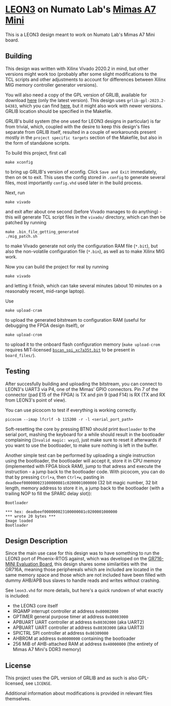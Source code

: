 # [LEON3](https://www.gaisler.com/index.php/products/processors/leon3) on Numato Lab's [Mimas A7 Mini](https://numato.com/product/mimas-a7-mini-fpga-development-board/)

This is a LEON3 design meant to work on Numato Lab's Mimas A7 Mini board.

## Building

This design was written with Xilinx Vivado 2020.2 in mind, but other versions might work too (probably after some slight modifications to the TCL scripts and other adjustments to account for differences between Xilinx MIG memory controller generator versions).

You will also need a copy of the GPL version of GRLIB, available for download [here](https://www.gaisler.com/index.php/downloads/grlib) (only the latest version). This design uses `grlib-gpl-2023.2-b4383`, which you can find [here](https://github.com/TUT-ASI/leon3-grlib-gpl-mirror), but it might also work with newer versions. GRLIB location should be specified in the Makefile.

GRLIB's build system (the one used for LEON3 designs in particular) is far from trivial, which, coupled with the desire to keep this design's files separate from GRLIB itself, resulted in a couple of workarounds present mostly in the `project specific targets` section of the Makefile, but also in the form of standalone scripts.

To build this project, first call
```
make xconfig
```
to bring up GRLIB's version of xconfig. Click `Save and Exit` immediately, then on `OK` to exit. This uses the config stored in `.config` to generate several files, most importantly `config.vhd` used later in the build process.

Next, run
```
make vivado
```
and exit after about one second (before Vivado manages to do anything) - this will generate TCL script files in the `vivado/` directory, which can then be patched by running
```
make .bin_file_getting_generated
./mig_patch.sh
```
to make Vivado generate not only the configuration RAM file (`*.bit`), but also the non-volatile configuration file (`*.bin`), as well as to make Xilinx MIG work.

Now you can build the project for real by running
```
make vivado
```
and letting it finish, which can take several minutes (about 10 minutes on a reasonably recent, mid-range laptop).

Use
```
make upload-cram
```
to upload the generated bitstream to configuration RAM (useful for debugging the FPGA design itself), or
```
make upload-crom
```
to upload it to the onboard flash configuration memory (`make upload-crom` requires MIT-licensed [`bscan_spi_xc7a35t.bit`](https://github.com/quartiq/bscan_spi_bitstreams/blob/master/bscan_spi_xc7a35t.bit) to be present in `board_files/`).

## Testing

After succesfully building and uploading the bitstream, you can connect to LEON3's UART3 via P4, one of the Mimas' GPIO connectors. Pin 7 of the connector (pad E15 of the FPGA) is TX and pin 9 (pad F14) is RX (TX and RX from LEON3's point of view).

You can use picocom to test if everything is working correctly.
```
picocom --imap lfcrlf -b 115200 -r -l <serial_port_path>

```
Soft-resetting the core by pressing BTN0 should print `Bootloader` to the serial port, mashing the keyboard for a while should result in the bootloader complaining (`Invalid magic: wxyz`), just make sure to reset it afterwards if you want to use the bootloader, to make sure nothing is left in the buffer.

Another simple test can be performed by uploading a single instruction using the bootloader, the bootloader will accept it, store it in CPU memory (implemented with FPGA block RAM), jump to that adress and execute the instruction - a jump back to the bootloader code. With picocom, you can do that by pressing `Ctrl+a`, then `Ctrl+w`, pasting in `deadbeef000000023100000081c0200001000000` (32 bit magic number, 32 bit length, memory address to store it in, a jump back to the bootloader (with a trailing NOP to fill the SPARC delay slot)):

```
Bootloader

*** hex: deadbeef000000023100000081c0200001000000
*** wrote 20 bytes ***
Image loaded
Bootloader
```

## Design Description

Since the main use case for this design was to have something to run the LEON3 port of Phoenix-RTOS against, which was developed on the [GR716-MINI Evaluation Board](https://www.gaisler.com/index.php/products/boards/gr716-boards), this design shares some similarities with the GR716A, meaning those periphereals which are included are located in the same memory space and those which are not included have been filled with dummy AHB/APB bus slaves to handle reads and writes without crashing.

See `leon3.vhd` for more details, but here's a quick rundown of what exactly is included:
 - the LEON3 core itself
 - IRQAMP interrupt controller at address `0x80002000`
 - GPTIMER general purpose timer at address `0x80003000`
 - APBUART UART controller at address `0x80302000` (aka UART2)
 - APBUART UART controller at address `0x80303000` (aka UART3)
 - SPICTRL SPI controller at address `0x80309000`
 - AHBROM at address `0x00000000` containing the bootloader
 - 256 MiB of AHB-attached RAM at address `0x40000000` (the entirety of Mimas A7 Mini's DDR3 memory)

## License

This project uses the GPL version of GRLIB and as such is also GPL-licensed, see `LICENSE`.

Additional information about modifications is provided in relevant files themselves.
